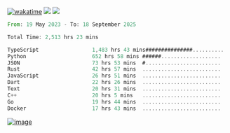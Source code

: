 [![wakatime](https://wakatime.com/badge/user/00eead22-fb14-4dd0-ab8a-3625cafbd50d.svg)](https://wakatime.com/@00eead22-fb14-4dd0-ab8a-3625cafbd50d)
![](https://komarev.com/ghpvc/?username=flatypus)
![](https://pixel.flatypus.me/flatypus?type=tracker)
<!--START_SECTION:waka-->

```rust
From: 19 May 2023 - To: 18 September 2025

Total Time: 2,513 hrs 23 mins

TypeScript                 1,483 hrs 43 mins###############..........   58.70 %
Python                     652 hrs 58 mins ######...................   25.83 %
JSON                       73 hrs 53 mins  #........................   02.92 %
Rust                       42 hrs 57 mins  .........................   01.70 %
JavaScript                 26 hrs 51 mins  .........................   01.06 %
Dart                       22 hrs 26 mins  .........................   00.89 %
Text                       20 hrs 31 mins  .........................   00.81 %
C++                        20 hrs 5 mins   .........................   00.79 %
Go                         19 hrs 44 mins  .........................   00.78 %
Docker                     17 hrs 43 mins  .........................   00.70 %
```

<!--END_SECTION:waka-->
[<img alt="image" src="https://github.com/flatypus/flatypus/assets/68029599/0a302dc1-501c-43a0-ae8d-37ec4817f3bd">](https://flatypus.me)

